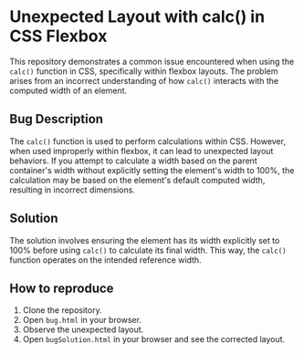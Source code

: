 # Unexpected Layout with calc() in CSS Flexbox

This repository demonstrates a common issue encountered when using the `calc()` function in CSS, specifically within flexbox layouts. The problem arises from an incorrect understanding of how `calc()` interacts with the computed width of an element.

## Bug Description

The `calc()` function is used to perform calculations within CSS. However, when used improperly within flexbox, it can lead to unexpected layout behaviors.  If you attempt to calculate a width based on the parent container's width without explicitly setting the element's width to 100%, the calculation may be based on the element's default computed width, resulting in incorrect dimensions.

## Solution

The solution involves ensuring the element has its width explicitly set to 100% before using `calc()` to calculate its final width. This way, the `calc()` function operates on the intended reference width.

## How to reproduce

1. Clone the repository.
2. Open `bug.html` in your browser.
3. Observe the unexpected layout.
4. Open `bugSolution.html` in your browser and see the corrected layout.